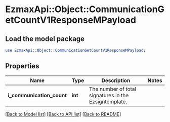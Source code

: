 # EzmaxApi::Object::CommunicationGetCountV1ResponseMPayload

## Load the model package
```perl
use EzmaxApi::Object::CommunicationGetCountV1ResponseMPayload;
```

## Properties
Name | Type | Description | Notes
------------ | ------------- | ------------- | -------------
**i_communication_count** | **int** | The number of total signatures in the Ezsigntemplate. | 

[[Back to Model list]](../README.md#documentation-for-models) [[Back to API list]](../README.md#documentation-for-api-endpoints) [[Back to README]](../README.md)



